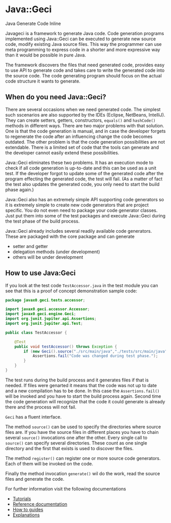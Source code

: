# Java::Geci

Java Generate Code Inline

Javageci is a framework to generate Java code. Code generation programs implemented using Java::Geci can be executed
to generate new source code, modify existing Java source files. This way the programmer can use meta programming to
express code in a shorter and more expressive way than it would be possible in pure Java.

The framework discovers the files that need generated code, provides easy to use API to generate code and
takes care to write the generated code into the source code. The code generating program should focus on the
actual code structure it wants to generate.

## When do you need Java::Geci?

There are several occasions when we need generated code. The simplest such sscenarios are also supported by the
IDEs (Eclipse, NetBeans, IntelliJ). They can create setters, getters, constructors, `equals()` and `hashCode()`
methods in different ways. There are two major problems with that solution. One is that the code generation
is manual, and in case the developer forgets to regenerate the code after an influencing change the code becomes
outdated. The other problem is that the code generation possibilities are not extendable. There is a limited set
of code that the tools can generate and the developer cannot easily extend these possibilities.

Java::Geci eliminates these two problems. It has an execution mode to check if all code generation is up-to-date and
this can be used as a unit test. If the developer forgot to update some of the generated code after the program
effecting the generated code, the test will fail. (As a matter of fact the test also updates the generated code,
you only need to start the build phase again.)

Java::Geci also has an extremely simple API supporting code generators so it is extremely simple to create new
code generators that are project specific. You do not even need to package your code generator classes. Just put
them into some of the test packages and execute Java::Geci during the test phase of the build process.

Java::Geci already includes several readily available code generators. These are packaged with the core package
and can generate

* setter and getter
* delegation methods (under development)
* others will be under development

## How to use Java:Geci

If you look at the test code `TestAccessor.java` in the test module you can see that this is a proof of concept
demonstration sample code:

<!-- USE SNIPPET */TestAccessor -->
```java
package javax0.geci.tests.accessor;

import javax0.geci.accessor.Accessor;
import javax0.geci.engine.Geci;
import org.junit.jupiter.api.Assertions;
import org.junit.jupiter.api.Test;

public class TestAccessor {

    @Test
    public void testAccessor() throws Exception {
        if (new Geci().source("./src/main/java","./tests/src/main/java").register(new Accessor()).generate()) {
            Assertions.fail("Code was changed during test phase.");
        }
    }
}
```

The test runs during the build process and it generates files if that is needed. If files were genarted it means that
the code was not up to date and a new compilation has to be done. In this case the `Assertions.fail()` will be invoked
and you have to start the build process again. Second time the code generation will recognize that the code it could
generate is already there and the process will not fail.

`Geci` has a fluent interface.

The method `source()` can be used to specify the directories where source files are. If you have the source files
in different places you have to chain several `source()` invocations one after the other. Every single call to
`source()` can specify several directories. These count as one single directory and the first that exists is used
to discover the files.

The method `register()` can register one or more source code generators. Each of them will be invoked on the code.
 
Finally the method invocation `generate()` wil do the work, read the source files and generate the code.

For further information visit the following documentations

* [Tutorials](TUTORIAL.md)
* [Reference documentation](REFERENCE.md)
* [How to guides](HOWTO.md)
* [Explanations](EXPLANATION.md)